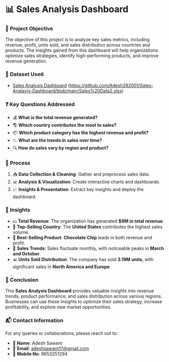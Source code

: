 

# 📊 **Sales Analysis Dashboard**  

### 🎯 **Project Objective**  
The objective of this project is to analyze key sales metrics, including revenue, profit, units sold, and sales distribution across countries and products. The insights gained from this dashboard will help organizations optimize sales strategies, identify high-performing products, and improve revenue generation.  

### 📂 **Dataset Used**  
- [Sales Analysis Dashboard](#) (https://github.com/Adesh282001/Sales-Analayis-Dashboard/blob/main/Sales%20Data2.xlsx)  

### ❓ **Key Questions Addressed**  
- 💰 **What is the total revenue generated?**  
- 🌎 **Which country contributes the most to sales?**  
- 📦 **Which product category has the highest revenue and profit?**  
- 📉 **What are the trends in sales over time?**  
- 🔍 **How do sales vary by region and product?**  

### 🔄 **Process**  
1. 📥 **Data Collection & Cleaning**: Gather and preprocess sales data.  
2. 📊 **Analysis & Visualization**: Create interactive charts and dashboards.  
3. 📈 **Insights & Presentation**: Extract key insights and deploy the dashboard.  

### 🔎 **Insights**  
- 💵 **Total Revenue**: The organization has generated **$9M in total revenue**.  
- 📍 **Top-Selling Country**: The **United States** contributes the highest sales volume.  
- 🍪 **Best-Selling Product**: **Chocolate Chip** leads in both revenue and profit.  
- 📅 **Sales Trends**: Sales fluctuate monthly, with noticeable peaks in **March and October**.  
- 📊 **Units Sold Distribution**: The company has sold **3.19M units**, with significant sales in **North America and Europe**.  

### 🏁 **Conclusion**  
This **Sales Analysis Dashboard** provides valuable insights into revenue trends, product performance, and sales distribution across various regions. Businesses can use these insights to optimize their sales strategy, increase profitability, and explore new market opportunities.  

### 📬 **Contact Information**  
For any queries or collaborations, please reach out to:  

- 👤 **Name**: Adesh Sawant  
- 📧 **Email**: [adeshsawant17@gmail.com](mailto:adeshsawant17@gmail.com)  
- 📱 **Mobile No**: 9653251294  

